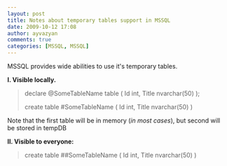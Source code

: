 ```yaml
---
layout: post
title: Notes about temporary tables support in MSSQL
date: 2009-10-12 17:08
author: ayvazyan
comments: true
categories: [MSSQL, MSSQL]
---
```

MSSQL provides wide abilities to use it's temporary tables.

<strong>I. Visible locally.</strong>
<blockquote>declare @SomeTableName table (
Id int,
Title nvarchar(50)
);

create table #SomeTableName (
Id int,
Title nvarchar(50)
)</blockquote>
Note that the first table will be in memory (<em>in most cases</em>), but second will be stored in tempDB

<strong>II. Visible to everyone:</strong>
<blockquote>create table ##SomeTableName (
Id int,
Title nvarchar(50)
)</blockquote>
